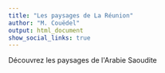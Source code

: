 ```yaml
---
title: "Les paysages de La Réunion"
author: "M. Couëdel"
output: html_document
show_social_links: true
---
```

Découvrez les paysages de l'Arabie Saoudite
